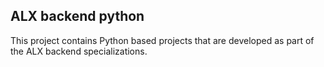 ## ALX backend python
This project contains Python based projects that are developed as part of the ALX backend specializations.

